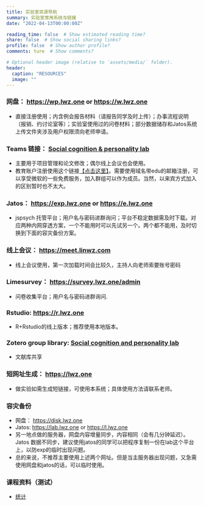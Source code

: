 ```yaml
---
title: 实验室资源导航
summary: 实验室常用系统与链接
date: "2022-04-13T00:00:00Z"

reading_time: false  # Show estimated reading time?
share: false  # Show social sharing links?
profile: false  # Show author profile?
comments: ture  # Show comments?

# Optional header image (relative to `assets/media/` folder).
header:
  caption: "RESOURCES"
  image: ""
---
```


### 网盘： https://wp.lwz.one or https://w.lwz.one
  - 直接注册使用；内含例会报告材料（请报告同学及时上传）；办事流程说明（报销、约讨论室等）；实验室使用过的问卷材料；部分数据储存和Jatos系统上传文件夹涉及用户权限须向老师申请。
### Teams 链接： [Social cognition & personality lab](https://teams.microsoft.com/l/team/19%3auaMme6kWnI50sbX8diY7WIAtaXqbqFVtsYi8Avtjkho1%40thread.tacv2/conversations?groupId=b557d371-bd2a-459d-a754-94204c14fb1f&tenantId=a45237dc-3f45-44c3-8315-5bd7a1a73e45)
  - 主要用于项目管理和论文修改；偶尔线上会议也会使用。
  - 教育账户注册使用这个链接[【点击这里】](https://www.microsoft.com/zh-cn/education/products/office)。需要使用域名带edu的邮箱注册，可以享受微软的一些免费服务，加入群组可以作为成员。当然，以来宾方式加入的区别暂时也不太大。
### Jatos： https://exp.lwz.one or https://e.lwz.one 
  - jspsych 托管平台；用户名与密码进群询问；平台不稳定数据需及时下载。对应两种内网穿透方案，一个不能用时可以先试另一个。两个都不能用，及时切换到下面的容灾备份方案。
### 线上会议： https://meet.linwz.com
  - 线上会议使用，第一次加载时间会比较久，主持人向老师索要账号密码
### Limesurvey： https://survey.lwz.one/admin 
  - 问卷收集平台；用户名与密码进群询问.
### Rstudio: https://r.lwz.one 
  - R+Rstudio的线上版本；推荐使用本地版本。
### Zotero group library: [Social cognition and personality lab](https://www.zotero.org/groups/4978054/lwz-social_cognition_and_personality_lab)
  - 文献库共享
### 短网址生成： https://lwz.one 
  - 做实验如需生成短链接，可使用本系统；具体使用方法请联系老师。

### 容灾备份
- 网盘： https://disk.lwz.one
- Jatos: https://lab.lwz.one or https://l.lwz.one
- 另一地点做的服务器，网盘内容增量同步，内容相同（会有几分钟延迟）。Jatos 数据不同步，建议使用jatos的同学可以把程序复制一份在lab这个平台上，以防exp的临时出现问题。
- 总的来说，不推荐主要使用上述两个网址。但是当主服务器出现问题，又急需使用网盘和jatos的话，可以临时使用。

### 课程资料（测试）
- [统计](/resources/statistics/index.html)

